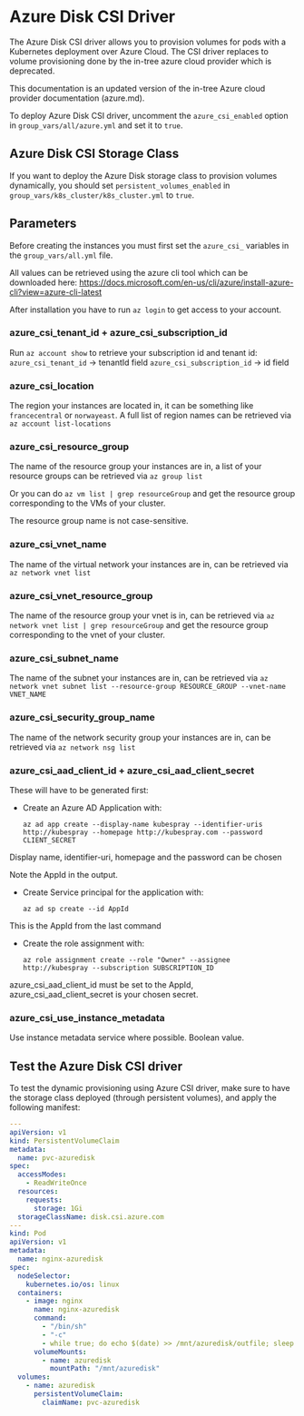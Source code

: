# Azure Disk CSI Driver

The Azure Disk CSI driver allows you to provision volumes for pods with a Kubernetes deployment over Azure Cloud. The CSI driver replaces to volume provisioning done by the in-tree azure cloud provider which is deprecated.

This documentation is an updated version of the in-tree Azure cloud provider documentation (azure.md).

To deploy Azure Disk CSI driver, uncomment the `azure_csi_enabled` option in `group_vars/all/azure.yml` and set it to `true`.

## Azure Disk CSI Storage Class

If you want to deploy the Azure Disk storage class to provision volumes dynamically, you should set `persistent_volumes_enabled` in `group_vars/k8s_cluster/k8s_cluster.yml` to `true`.

## Parameters

Before creating the instances you must first set the `azure_csi_` variables in the `group_vars/all.yml` file.

All values can be retrieved using the azure cli tool which can be downloaded here: <https://docs.microsoft.com/en-us/cli/azure/install-azure-cli?view=azure-cli-latest>

After installation you have to run `az login` to get access to your account.

### azure\_csi\_tenant\_id + azure\_csi\_subscription\_id

Run `az account show` to retrieve your subscription id and tenant id:
`azure_csi_tenant_id` -> tenantId field
`azure_csi_subscription_id` -> id field

### azure\_csi\_location

The region your instances are located in, it can be something like `francecentral` or `norwayeast`. A full list of region names can be retrieved via `az account list-locations`

### azure\_csi\_resource\_group

The name of the resource group your instances are in, a list of your resource groups can be retrieved via `az group list`

Or you can do `az vm list | grep resourceGroup` and get the resource group corresponding to the VMs of your cluster.

The resource group name is not case-sensitive.

### azure\_csi\_vnet\_name

The name of the virtual network your instances are in, can be retrieved via `az network vnet list`

### azure\_csi\_vnet\_resource\_group

The name of the resource group your vnet is in, can be retrieved via `az network vnet list | grep resourceGroup` and get the resource group corresponding to the vnet of your cluster.

### azure\_csi\_subnet\_name

The name of the subnet your instances are in, can be retrieved via `az network vnet subnet list --resource-group RESOURCE_GROUP --vnet-name VNET_NAME`

### azure\_csi\_security\_group\_name

The name of the network security group your instances are in, can be retrieved via `az network nsg list`

### azure\_csi\_aad\_client\_id + azure\_csi\_aad\_client\_secret

These will have to be generated first:

- Create an Azure AD Application with:

  ```ShellSession
  az ad app create --display-name kubespray --identifier-uris http://kubespray --homepage http://kubespray.com --password CLIENT_SECRET
  ```

Display name, identifier-uri, homepage and the password can be chosen

Note the AppId in the output.

- Create Service principal for the application with:

  ```ShellSession
  az ad sp create --id AppId
  ```

This is the AppId from the last command

- Create the role assignment with:

  ```ShellSession
  az role assignment create --role "Owner" --assignee http://kubespray --subscription SUBSCRIPTION_ID
  ```

azure\_csi\_aad\_client\_id must be set to the AppId, azure\_csi\_aad\_client\_secret is your chosen secret.

### azure\_csi\_use\_instance\_metadata

Use instance metadata service where possible. Boolean value.

## Test the Azure Disk CSI driver

To test the dynamic provisioning using Azure CSI driver, make sure to have the storage class deployed (through persistent volumes), and apply the following manifest:

```yml
---
apiVersion: v1
kind: PersistentVolumeClaim
metadata:
  name: pvc-azuredisk
spec:
  accessModes:
    - ReadWriteOnce
  resources:
    requests:
      storage: 1Gi
  storageClassName: disk.csi.azure.com
---
kind: Pod
apiVersion: v1
metadata:
  name: nginx-azuredisk
spec:
  nodeSelector:
    kubernetes.io/os: linux
  containers:
    - image: nginx
      name: nginx-azuredisk
      command:
        - "/bin/sh"
        - "-c"
        - while true; do echo $(date) >> /mnt/azuredisk/outfile; sleep 1; done
      volumeMounts:
        - name: azuredisk
          mountPath: "/mnt/azuredisk"
  volumes:
    - name: azuredisk
      persistentVolumeClaim:
        claimName: pvc-azuredisk
```
